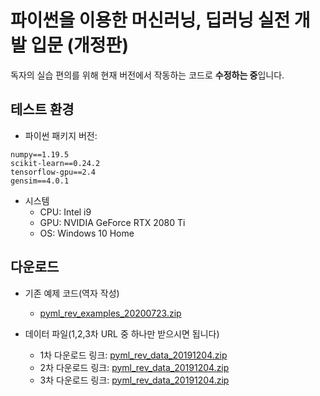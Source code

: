 # 파이썬을 이용한 머신러닝, 딥러닝 실전 개발 입문 (개정판)

독자의 실습 편의를 위해 현재 버전에서 작동하는 코드로 **수정하는 중**입니다.


## 테스트 환경

- 파이썬 패키지 버전:
```
numpy==1.19.5
scikit-learn==0.24.2
tensorflow-gpu==2.4
gensim==4.0.1
```

- 시스템
  - CPU: Intel i9
  - GPU: NVIDIA GeForce RTX 2080 Ti
  - OS: Windows 10 Home


## 다운로드

- 기존 예제 코드(역자 작성)
  - [pyml_rev_examples_20200723.zip](https://drive.google.com/uc?export=download&id=17YpSzwuQzuR79d48EiNmAu1uCeJwAkX1)

- 데이터 파일(1,2,3차 URL 중 하나만 받으시면 됩니다)
  - 1차 다운로드 링크: [pyml_rev_data_20191204.zip](https://drive.google.com/uc?export=download&id=1FEGuJTOwFaz1Zz3gRSIXV-Y-HCMf1-1U)
  - 2차 다운로드 링크: [pyml_rev_data_20191204.zip](https://drive.google.com/uc?export=download&id=1eGFjTtwqJWobqz_kvs84Wya411lcHLsX)
  - 3차 다운로드 링크: [pyml_rev_data_20191204.zip](https://drive.google.com/uc?export=download&id=1NxsNavBodYFMRapqQ43AHeBb_9Ks8zwE)
